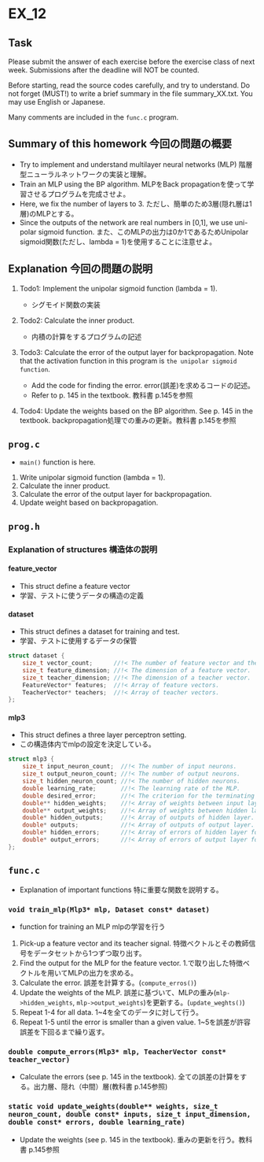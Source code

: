 # EX_12

## Task
Please submit the answer of each exercise before the exercise class of
next week.  Submissions after the deadline will NOT be counted.

Before starting, read the source codes carefully, and try to
understand.  Do not forget (MUST!) to write a brief summary in the
file summary_XX.txt. You may use English or Japanese.

Many comments are included in the `func.c` program.

## Summary of this homework  今回の問題の概要
- Try to implement and understand multilayer neural networks (MLP)
  階層型ニューラルネットワークの実装と理解。
- Train an MLP using the BP algorithm.
  MLPをBack propagationを使って学習させるプログラムを完成させよ。
- Here, we fix the number of layers to 3.
  ただし、簡単のため3層(隠れ層は1層)のMLPとする。
- Since the outputs of the network are real numbers in [0,1], we use uni-polar sigmoid function.
  また、このMLPの出力は0か1であるためUnipolar sigmoid関数(ただし、lambda = 1)を使用することに注意せよ。


## Explanation 今回の問題の説明
1. Todo1: Implement the unipolar sigmoid function (lambda = 1).
    - シグモイド関数の実装
2. Todo2: Calculate the inner product. 
    - 内積の計算をするプログラムの記述

3. Todo3: Calculate the error of the output layer for backpropagation.
   Note that the activation function in this program is `the unipolar sigmoid function`. 
    - Add the code for finding the error.
      error(誤差)を求めるコードの記述。
    - Refer to p. 145 in the textbook.
      教科書 p.145を参照

4. Todo4: Update the weights based on the BP algorithm. See p. 145 in the textbook.
    backpropagation処理での重みの更新。教科書 p.145を参照


## `prog.c`
- `main()` function is here.
1. Write unipolar sigmoid function (lambda = 1).
2. Calculate the inner product.
3. Calculate the error of the output layer for backpropagation.
4. Update weight based on backpropagation.

## `prog.h`
### Explanation of structures  構造体の説明

#### feature_vector 
- This struct define a feature vector
- 学習、テストに使うデータの構造の定義

#### dataset
- This struct defines a dataset for training and test.
- 学習、テストに使用するデータの保管

```c
struct dataset {
    size_t vector_count;      //!< The number of feature vector and the number of teacher vectors, the two numbers are equal.
    size_t feature_dimension; //!< The dimension of a feature vector.
    size_t teacher_dimension; //!< The dimension of a teacher vector.
    FeatureVector* features;  //!< Array of feature vectors.
    TeacherVector* teachers;  //!< Array of teacher vectors.
};
```

#### mlp3
- This struct defines a three layer perceptron setting.
- この構造体内でmlpの設定を決定している。
```c
struct mlp3 {
    size_t input_neuron_count;  //!< The number of input neurons.
    size_t output_neuron_count; //!< The number of output neurons.
    size_t hidden_neuron_count; //!< The number of hidden neurons.
    double learning_rate;       //!< The learning rate of the MLP.
    double desired_error;       //!< The criterion for the terminating learning iteration.
    double** hidden_weights;    //!< Array of weights between input layer and hidden layer.
    double** output_weights;    //!< Array of weights between hidden layer and output layer.
    double* hidden_outputs;     //!< Array of outputs of hidden layer.
    double* outputs;            //!< Array of outputs of output layer.
    double* hidden_errors;      //!< Array of errors of hidden layer for backpropagation.
    double* output_errors;      //!< Array of errors of output layer for backpropagation.
};
```

## `func.c`
- Explanation of important functions 特に重要な関数を説明する。

### `void train_mlp(Mlp3* mlp, Dataset const* dataset)`
- function for training an MLP
  mlpの学習を行う
1. Pick-up a feature vector and its teacher signal.
   特徴ベクトルとその教師信号をデータセットから1つずつ取り出す。
2. Find the output for the MLP for the feature vector.
   1.で取り出した特徴ベクトルを用いてMLPの出力を求める。
3. Calculate the error.
   誤差を計算する。(``compute_erros()``)
4. Update the weights of the MLP.
   誤差に基づいて、MLPの重み(``mlp->hidden_weights``, ``mlp->output_weights``)を更新する。(``update_weghts()``)
5. Repeat 1-4 for all data.
   1~4を全てのデータに対して行う。
6. Repeat 1-5 until the error is smaller than a given value.
   1~5を誤差が許容誤差を下回るまで繰り返す。

### `double compute_errors(Mlp3* mlp, TeacherVector const* teacher_vector)`
- Calculate the errors (see p. 145 in the textbook).
  全ての誤差の計算をする。出力層、隠れ（中間）層(教科書 p.145参照)

### `static void update_weights(double** weights, size_t neuron_count, double const* inputs, size_t input_dimension, double const* errors, double learning_rate)`
- Update the weights (see p. 145 in the textbook). 
  重みの更新を行う。教科書 p.145参照